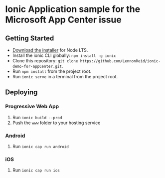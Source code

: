 # Ionic Application sample for the Microsoft App Center issue

## Getting Started

* [Download the installer](https://nodejs.org/) for Node LTS.
* Install the ionic CLI globally: `npm install -g ionic`
* Clone this repository: `git clone https://github.com/LennonReid/ionic-demo-for-appCenter.git`.
* Run `npm install` from the project root.
* Run `ionic serve` in a terminal from the project root.

## Deploying

### Progressive Web App

1. Run `ionic build --prod`
2. Push the `www` folder to your hosting service

### Android

1. Run `ionic cap run android`

### iOS

1. Run `ionic cap run ios`
